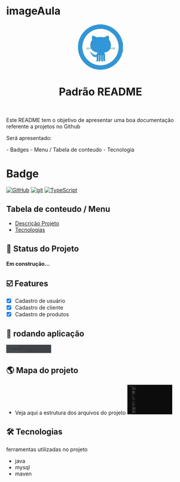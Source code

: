 # imageAula

<p width="100%" align="center">
  <img src="/image/gitlogo.jpg" width="120dp"></img>  
</p>

<h1 align="center" id="descricaoProjeto">Padrão README</h1>
<br>
<p>Este README tem o objetivo de apresentar uma boa documentação referente a projetos no Github</p>

Será apresentado:
<p id="tecnologias"></p>
- Badges
- Menu / Tabela de conteudo
- Tecnologia

<h1>Badge</h1>

[![GitHub](https://img.shields.io/badge/--181717?logo=github&logoColor=ffffff)](https://github.com/)
[![git](https://img.shields.io/badge/--F05032?logo=git&logoColor=ffffff)](http://git-scm.com/)
[![TypeScript](https://img.shields.io/badge/--3178C6?logo=typescript&logoColor=ffffff)](https://www.typescriptlang.org/)

## Tabela de conteudo / Menu
<ul>
  <li><a href="#descricaoProjeto">Descrição Projeto</a></li>
  <li><a href="#tecnologias">Tecnologias</a></li>
</ul>

## 🚀 Status do Projeto
<h4>Em construção...</h4>

## :ballot_box_with_check: Features
- [x] Cadastro de usuário
- [x] Cadastro de cliente
- [x] Cadastro de produtos

## :hammer: rodando aplicação
<img src="/image/image.png" width="120dp"></img>  

## :earth_americas: Mapa do projeto
- Veja aqui a estrutura dos arquivos do projeto
<img src="/image/tree.png" width="120dp"></img>  

## :hammer_and_wrench: Tecnologias
ferramentas utilizadas no projeto
- java
- mysql
- maven 

